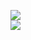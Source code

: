 [![](https://img.shields.io/badge/Made%20With-Github%20Spray-lightgrey.svg?style=for-the-badge&logo=github)](https://github.com/Annihil/github-spray#10071)  
[![](https://i.imgur.com/2DrTn0Z.gif)](https://github.com/Annihil/github-spray)